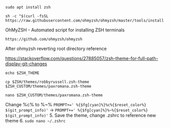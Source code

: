 ```
sudo apt install zsh
```

```
sh -c "$(curl -fsSL https://raw.githubusercontent.com/ohmyzsh/ohmyzsh/master/tools/install.sh)"
```

OhMyZSH - Automated script for installing ZSH terminals
```
https://github.com/ohmyzsh/ohmyzsh
```


After ohmyzsh reverting root directory reference

https://stackoverflow.com/questions/27885057/zsh-theme-for-full-path-display-git-changes

```
echo $ZSH_THEME
```

```
cp $ZSH/themes/robbyrussell.zsh-theme $ZSH_CUSTOM/themes/paxromana.zsh-theme
```

```
nano $ZSH_CUSTOM/themes/paxromana.zsh-theme
```

Change %c% to %~% 
   ```PROMPT+=' %{$fg[cyan]%}%c%{$reset_color%} $(git_prompt_info)'``` -> ```PROMPT+=' %{$fg[cyan]%}%~%{$reset_color%} $(git_prompt_info)'```
5. Save the theme, change .zshrc to reference new theme
6. ```sudo nano ~/.zshrc```